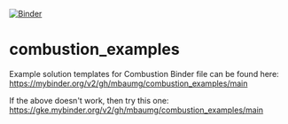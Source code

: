 [![Binder](https://mybinder.org/badge_logo.svg)](https://mybinder.org/v2/gh/mbaumg/combustion_examples/main)
# combustion_examples
Example solution templates for Combustion 
Binder file can be found here: https://mybinder.org/v2/gh/mbaumg/combustion_examples/main

If the above doesn't work, then try this one: https://gke.mybinder.org/v2/gh/mbaumg/combustion_examples/main
